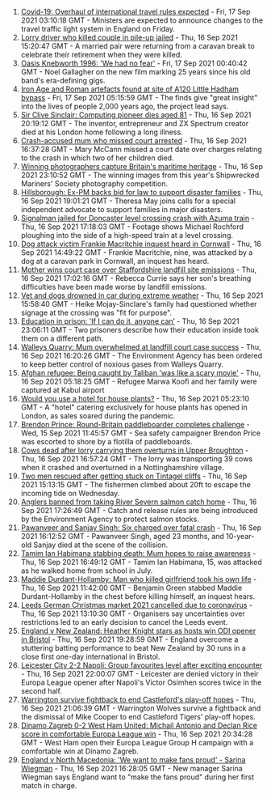 1. [Covid-19: Overhaul of international travel rules expected](https://www.bbc.co.uk/news/uk-58591550?at_medium=RSS&at_campaign=KARANGA) - Fri, 17 Sep 2021 03:10:18 GMT - Ministers are expected to announce changes to the travel traffic light system in England on Friday.
2. [Lorry driver who killed couple in pile-up jailed](https://www.bbc.co.uk/news/uk-england-merseyside-58584110?at_medium=RSS&at_campaign=KARANGA) - Thu, 16 Sep 2021 15:20:47 GMT - A married pair were returning from a caravan break to celebrate their retirement when they were killed.
3. [Oasis Knebworth 1996: 'We had no fear'](https://www.bbc.co.uk/news/entertainment-arts-58557010?at_medium=RSS&at_campaign=KARANGA) - Fri, 17 Sep 2021 00:40:42 GMT - Noel Gallagher on the new film marking 25 years since his old band's era-defining gigs.
4. [Iron Age and Roman artefacts found at site of A120 Little Hadham bypass](https://www.bbc.co.uk/news/uk-england-beds-bucks-herts-58584488?at_medium=RSS&at_campaign=KARANGA) - Fri, 17 Sep 2021 05:15:59 GMT - The finds give "great insight" into the lives of people 2,000 years ago, the project lead says.
5. [Sir Clive Sinclair: Computing pioneer dies aged 81](https://www.bbc.co.uk/news/uk-58587521?at_medium=RSS&at_campaign=KARANGA) - Thu, 16 Sep 2021 20:19:12 GMT - The inventor, entrepreneur and ZX Spectrum creator died at his London home following a long illness.
6. [Crash-accused mum who missed court arrested](https://www.bbc.co.uk/news/uk-england-beds-bucks-herts-58589097?at_medium=RSS&at_campaign=KARANGA) - Thu, 16 Sep 2021 16:37:28 GMT - Mary McCann missed a court date over charges relating to the crash in which two of her children died.
7. [Winning photographers capture Britain's maritime heritage](https://www.bbc.co.uk/news/in-pictures-58585399?at_medium=RSS&at_campaign=KARANGA) - Thu, 16 Sep 2021 23:10:52 GMT - The winning images from this year's Shipwrecked Mariners' Society photography competition.
8. [Hillsborough: Ex-PM backs bid for law to support disaster families](https://www.bbc.co.uk/news/uk-england-merseyside-58583340?at_medium=RSS&at_campaign=KARANGA) - Thu, 16 Sep 2021 19:01:21 GMT - Theresa May joins calls for a special independent advocate to support families in major disasters.
9. [Signalman jailed for Doncaster level crossing crash with Azuma train](https://www.bbc.co.uk/news/uk-england-south-yorkshire-58587307?at_medium=RSS&at_campaign=KARANGA) - Thu, 16 Sep 2021 17:18:03 GMT - Footage shows Michael Rochford ploughing into the side of a high-speed train at a level crossing.
10. [Dog attack victim Frankie Macritchie inquest heard in Cornwall](https://www.bbc.co.uk/news/uk-england-cornwall-58582827?at_medium=RSS&at_campaign=KARANGA) - Thu, 16 Sep 2021 14:49:22 GMT - Frankie Macritchie, nine, was attacked by a dog at a caravan park in Cornwall, an inquest has heard.
11. [Mother wins court case over Staffordshire landfill site emissions](https://www.bbc.co.uk/news/uk-england-stoke-staffordshire-58577136?at_medium=RSS&at_campaign=KARANGA) - Thu, 16 Sep 2021 17:02:16 GMT - Rebecca Currie says her son's breathing difficulties have been made worse by landfill emissions.
12. [Vet and dogs drowned in car during extreme weather](https://www.bbc.co.uk/news/uk-england-derbyshire-58576840?at_medium=RSS&at_campaign=KARANGA) - Thu, 16 Sep 2021 15:58:40 GMT - Heike Mojay-Sinclare's family had questioned whether signage at the crossing was "fit for purpose".
13. [Education in prison: 'If I can do it, anyone can’](https://www.bbc.co.uk/news/education-58589519?at_medium=RSS&at_campaign=KARANGA) - Thu, 16 Sep 2021 23:06:11 GMT - Two prisoners describe how their education inside took them on a different path.
14. [Walleys Quarry: Mum overwhelmed at landfill court case success](https://www.bbc.co.uk/news/uk-england-stoke-staffordshire-58589631?at_medium=RSS&at_campaign=KARANGA) - Thu, 16 Sep 2021 16:20:26 GMT - The Environment Agency has been ordered to keep better control of noxious gases from Walleys Quarry.
15. [Afghan refugee: Being caught by Taliban 'was like a scary movie'](https://www.bbc.co.uk/news/uk-england-58576104?at_medium=RSS&at_campaign=KARANGA) - Thu, 16 Sep 2021 05:18:25 GMT - Refugee Marwa Koofi and her family were captured at Kabul airport
16. [Would you use a hotel for house plants?](https://www.bbc.co.uk/news/uk-england-london-58575510?at_medium=RSS&at_campaign=KARANGA) - Thu, 16 Sep 2021 05:23:10 GMT - A "hotel" catering exclusively for house plants has opened in London, as sales soared during the pandemic.
17. [Brendon Prince: Round-Britain paddleboarder completes challenge](https://www.bbc.co.uk/news/uk-england-devon-58572635?at_medium=RSS&at_campaign=KARANGA) - Wed, 15 Sep 2021 11:45:57 GMT - Sea safety campaigner Brendon Price was escorted to shore by a flotilla of paddleboards.
18. [Cows dead after lorry carrying them overturns in Upper Broughton](https://www.bbc.co.uk/news/uk-england-nottinghamshire-58583258?at_medium=RSS&at_campaign=KARANGA) - Thu, 16 Sep 2021 16:57:24 GMT - The lorry was transporting 39 cows when it crashed and overturned in a Nottinghamshire village.
19. [Two men rescued after getting stuck on Tintagel cliffs](https://www.bbc.co.uk/news/uk-england-cornwall-58581250?at_medium=RSS&at_campaign=KARANGA) - Thu, 16 Sep 2021 15:13:15 GMT - The fishermen climbed about 20ft to escape the incoming tide on Wednesday.
20. [Anglers banned from taking River Severn salmon catch home](https://www.bbc.co.uk/news/uk-england-58568541?at_medium=RSS&at_campaign=KARANGA) - Thu, 16 Sep 2021 17:26:49 GMT - Catch and release rules are being introduced by the Environment Agency to protect salmon stocks.
21. [Pawanveer and Sanjay Singh: Six charged over fatal crash](https://www.bbc.co.uk/news/uk-england-birmingham-58589045?at_medium=RSS&at_campaign=KARANGA) - Thu, 16 Sep 2021 16:12:52 GMT - Pawanveer Singh, aged 23 months, and 10-year-old Sanjay died at the scene of the collision.
22. [Tamim Ian Habimana stabbing death: Mum hopes to raise awareness](https://www.bbc.co.uk/news/uk-england-london-58589469?at_medium=RSS&at_campaign=KARANGA) - Thu, 16 Sep 2021 16:49:12 GMT - Tamim Ian Habimana, 15, was attacked as he walked home from school in July.
23. [Maddie Durdant-Hollamby: Man who killed girlfriend took his own life](https://www.bbc.co.uk/news/uk-england-northamptonshire-58582235?at_medium=RSS&at_campaign=KARANGA) - Thu, 16 Sep 2021 11:42:00 GMT - Benjamin Green stabbed Maddie Durdant-Hollamby in the chest before killing himself, an inquest hears.
24. [Leeds German Christmas market 2021 cancelled due to coronavirus](https://www.bbc.co.uk/news/uk-england-leeds-58585829?at_medium=RSS&at_campaign=KARANGA) - Thu, 16 Sep 2021 13:10:30 GMT - Organisers say uncertainties over restrictions led to an early decision to cancel the Leeds event.
25. [England v New Zealand: Heather Knight stars as hosts win ODI opener in Bristol](https://www.bbc.co.uk/sport/cricket/58588012?at_medium=RSS&at_campaign=KARANGA) - Thu, 16 Sep 2021 19:28:59 GMT - England overcome a stuttering batting performance to beat New Zealand by 30 runs in a close first one-day international in Bristol.
26. [Leicester City 2-2 Napoli: Group favourites level after exciting encounter](https://www.bbc.co.uk/sport/football/58519071?at_medium=RSS&at_campaign=KARANGA) - Thu, 16 Sep 2021 22:00:07 GMT - Leicester are denied victory in their Europa League opener after Napoli's Victor Osimhen scores twice in the second half.
27. [Warrington survive fightback to end Castleford's play-off hopes](https://www.bbc.co.uk/sport/rugby-league/58573945?at_medium=RSS&at_campaign=KARANGA) - Thu, 16 Sep 2021 21:06:39 GMT - Warrington Wolves survive a fightback and the dismissal of Mike Cooper to end Castleford Tigers' play-off hopes.
28. [Dinamo Zagreb 0-2 West Ham United: Michail Antonio and Declan Rice score in comfortable Europa League win](https://www.bbc.co.uk/sport/football/58519064?at_medium=RSS&at_campaign=KARANGA) - Thu, 16 Sep 2021 20:34:28 GMT - West Ham open their Europa League Group H campaign with a comfortable win at Dinamo Zagreb.
29. [England v North Macedonia: 'We want to make fans proud' - Sarina Wiegman](https://www.bbc.co.uk/sport/football/58547106?at_medium=RSS&at_campaign=KARANGA) - Thu, 16 Sep 2021 16:28:05 GMT - New manager Sarina Wiegman says England want to "make the fans proud" during her first match in charge.
